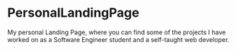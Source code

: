 # PersonalLandingPage
My personal Landing Page, where you can find some of the projects I have worked on as a Software Engineer student and a self-taught web developer.
